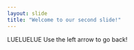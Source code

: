 ```yaml
---
layout: slide
title: "Welcome to our second slide!"
---
```

LUELUELUE
Use the left arrow to go back!
